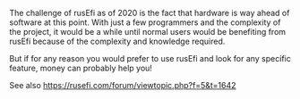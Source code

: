 The challenge of rusEfi as of 2020 is the fact that hardware is way ahead of software at this point. With just a few programmers and the complexity of the project, it would be a while until normal users would be benefiting from rusEfi because of the complexity and knowledge required.

But if for any reason you would prefer to use rusEfi and look for any specific feature, money can probably help you!

See also https://rusefi.com/forum/viewtopic.php?f=5&t=1642
